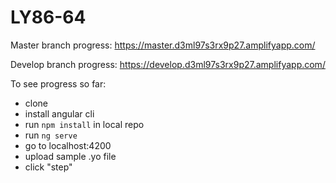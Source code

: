 # LY86-64

Master branch progress: https://master.d3ml97s3rx9p27.amplifyapp.com/

Develop branch progress: https://develop.d3ml97s3rx9p27.amplifyapp.com/

To see progress so far: 
- clone
- install angular cli
- run `npm install` in local repo
- run `ng serve` 
- go to localhost:4200
- upload sample .yo file
- click "step"
